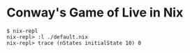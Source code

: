 # Conway's Game of Live in Nix

```console
$ nix-repl
nix-repl> :l ./default.nix
nix-repl> trace (nStates initialState 10) 0
```

